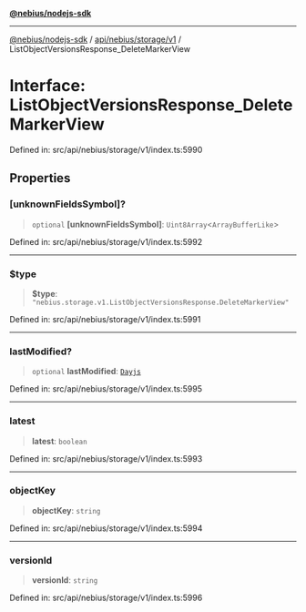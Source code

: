 [**@nebius/nodejs-sdk**](../../../../../README.md)

***

[@nebius/nodejs-sdk](../../../../../README.md) / [api/nebius/storage/v1](../README.md) / ListObjectVersionsResponse\_DeleteMarkerView

# Interface: ListObjectVersionsResponse\_DeleteMarkerView

Defined in: src/api/nebius/storage/v1/index.ts:5990

## Properties

### \[unknownFieldsSymbol\]?

> `optional` **\[unknownFieldsSymbol\]**: `Uint8Array`\<`ArrayBufferLike`\>

Defined in: src/api/nebius/storage/v1/index.ts:5992

***

### $type

> **$type**: `"nebius.storage.v1.ListObjectVersionsResponse.DeleteMarkerView"`

Defined in: src/api/nebius/storage/v1/index.ts:5991

***

### lastModified?

> `optional` **lastModified**: [`Dayjs`](../../../../../runtime/protos/core/dayjs/classes/Dayjs.md)

Defined in: src/api/nebius/storage/v1/index.ts:5995

***

### latest

> **latest**: `boolean`

Defined in: src/api/nebius/storage/v1/index.ts:5993

***

### objectKey

> **objectKey**: `string`

Defined in: src/api/nebius/storage/v1/index.ts:5994

***

### versionId

> **versionId**: `string`

Defined in: src/api/nebius/storage/v1/index.ts:5996
